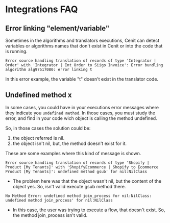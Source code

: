 # Integrations FAQ

## Error linking "element/variable"

Sometimes in the algorithms and translators executions, Cenit can detect variables or algorithms names that don't exist in Cenit or into the code that is running.

`
Error source handling translation of records of type 'Integrator | Order' with 'Integrator | Int Order to Siigo Invoice': Error bundling algorithm alg97517080: error linking t
`

In this error example, the variable "t" doesn't exist in the translator code.

## Undefined method x

In some cases, you could have in your executions error messages where they indicate you `undefined method`. In those cases, you must study the error, and find in your code wich object is calling the method undefined. 

So, in those cases the solution could be:

1. the object referred is nil.
2. the object isn't nil, but, the method doesn't exist for it.

These are some examples where this kind of message is shown.

`
Error source handling translation of records of type 'Shopify | Product [My Tenants]' with 'ShopifyEcommerce | Shopify to Ecommerce Product [My Tenants]': undefined method gsub' for nil:NilClass
`

- The problem here was that the object wasn't nil, but the content of the object yes. So, isn't valid execute gsub method there.

`
No Method Error: undefined method join_process for nil:NilClass: undefined method join_process' for nil:NilClass
`
- In this case, the user was trying to execute a flow, that doesn't exist. So, the method join_process isn't valid.
